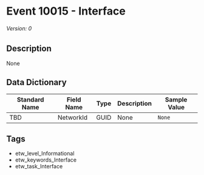 # Event 10015 - Interface
###### Version: 0

## Description
None

## Data Dictionary
|Standard Name|Field Name|Type|Description|Sample Value|
|---|---|---|---|---|
|TBD|NetworkId|GUID|None|`None`|

## Tags
* etw_level_Informational
* etw_keywords_Interface
* etw_task_Interface